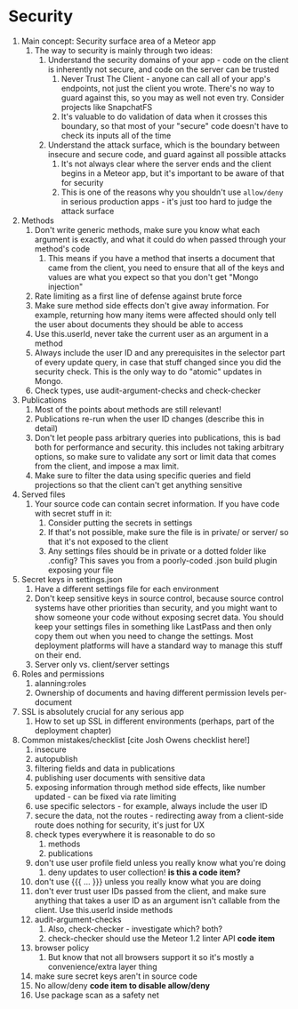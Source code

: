 # Security

1. Main concept: Security surface area of a Meteor app
    1. The way to security is mainly through two ideas:
        1. Understand the security domains of your app - code on the client is inherently not secure, and code on the server can be trusted
            1. Never Trust The Client - anyone can call all of your app's endpoints, not just the client you wrote. There's no way to guard against this, so you may as well not even try. Consider projects like SnapchatFS
            2. It's valuable to do validation of data when it crosses this boundary, so that most of your "secure" code doesn't have to check its inputs all of the time
        2. Understand the attack surface, which is the boundary between insecure and secure code, and guard against all possible attacks
            1. It's not always clear where the server ends and the client begins in a Meteor app, but it's important to be aware of that for security
            1. This is one of the reasons why you shouldn't use `allow/deny` in serious production apps - it's just too hard to judge the attack surface
2. Methods
    1. Don't write generic methods, make sure you know what each argument is exactly, and what it could do when passed through your method's code
        1. This means if you have a method that inserts a document that came from the client, you need to ensure that all of the keys and values are what you expect so that you don't get "Mongo injection"
    2. Rate limiting as a first line of defense against brute force
    3. Make sure method side effects don't give away information. For example, returning how many items were affected should only tell the user about documents they should be able to access
    4. Use this.userId, never take the current user as an argument in a method
    5. Always include the user ID and any prerequisites in the selector part of every update query, in case that stuff changed since you did the security check. This is the only way to do "atomic" updates in Mongo.
    6. Check types, use audit-argument-checks and check-checker
3. Publications
    1. Most of the points about methods are still relevant!
    2. Publications re-run when the user ID changes (describe this in detail)
    3. Don't let people pass arbitrary queries into publications, this is bad both for performance and security. this includes not taking arbitrary options, so make sure to validate any sort or limit data that comes from the client, and impose a max limit.
    4. Make sure to filter the data using specific queries and field projections so that the client can't get anything sensitive
4. Served files
    1. Your source code can contain secret information. If you have code with secret stuff in it:
        1. Consider putting the secrets in settings
        2. If that's not possible, make sure the file is in private/ or server/ so that it's not exposed to the client
        3. Any settings files should be in private or a dotted folder like .config? This saves you from a poorly-coded .json build plugin exposing your file
5. Secret keys in settings.json
    1. Have a different settings file for each environment
    2. Don't keep sensitive keys in source control, because source control systems have other priorities than security, and you might want to show someone your code without exposing secret data. You should keep your settings files in something like LastPass and then only copy them out when you need to change the settings. Most deployment platforms will have a standard way to manage this stuff on their end.
    3. Server only vs. client/server settings
6. Roles and permissions
    1. alanning:roles
    2. Ownership of documents and having different permission levels per-document
7. SSL is absolutely crucial for any serious app
    1. How to set up SSL in different environments (perhaps, part of the deployment chapter)
8. Common mistakes/checklist [cite Josh Owens checklist here!]
    1. insecure
    2. autopublish
    3. filtering fields and data in publications
    4. publishing user documents with sensitive data
    5. exposing information through method side effects, like number updated - can be fixed via rate limiting
    6. use specific selectors - for example, always include the user ID
    7. secure the data, not the routes - redirecting away from a client-side route does nothing for security, it's just for UX
    8. check types everywhere it is reasonable to do so
        1. methods
        2. publications
    9. don't use user profile field unless you really know what you're doing
        1. deny updates to user collection! **is this a code item?**
    10. don't use {{{ ... }}} unless you really know what you are doing
    11. don't ever trust user IDs passed from the client, and make sure anything that takes a user ID as an argument isn't callable from the client. Use this.userId inside methods
    12. audit-argument-checks
        1. Also, check-checker - investigate which? both?
        2. check-checker should use the Meteor 1.2 linter API **code item**
    13. browser policy
        1. But know that not all browsers support it so it's mostly a convenience/extra layer thing
    14. make sure secret keys aren't in source code
    15. No allow/deny **code item to disable allow/deny**
    16. Use package scan as a safety net
